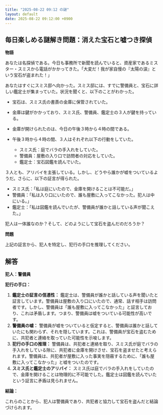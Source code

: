```yaml
---
title: "2025-08-22 09:12 の謎"
layout: default
date: 2025-08-22 09:12:00 +0900
---
```

## 毎日楽しめる謎解き問題：消えた宝石と嘘つき探偵

**物語**

あなたは名探偵である。今日も事務所で新聞を読んでいると、資産家であるミスター・スミスから電話がかかってきた。「大変だ！我が家自慢の『太陽の涙』という宝石が盗まれた！」

あなたはすぐにスミス邸へ向かった。スミス邸には、すでに警備員と、宝石に詳しい鑑定士が集まっていた。状況を聞くと、以下のことがわかった。

*   宝石は、スミス氏の書斎の金庫に保管されていた。
*   金庫は鍵がかかっており、スミス氏、警備員、鑑定士の３人が鍵を持っている。
*   金庫が開けられたのは、今日の午後３時から４時の間である。
*   午後３時から４時の間、３人はそれぞれ以下の行動をしていた。

    *   スミス氏：庭でバラの手入れをしていた。
    *   警備員：屋敷の入り口で訪問者の対応をしていた。
    *   鑑定士：宝石図鑑を読んでいた。

３人とも、アリバイを主張している。しかし、どうやら誰かが嘘をついているようだ。さらに、以下の証言が得られた。

*   スミス氏：「私は庭にいたので、金庫を開けることは不可能だ。」
*   警備員：「私は入り口にいたので、誰も屋敷に入ってこなかった。犯人は中にいる。」
*   鑑定士：「私は図鑑を読んでいたが、警備員が誰かと話している声が聞こえた。」

犯人は一体誰なのか？そして、どのようにして宝石を盗んだのだろうか？

**問題**

上記の証言から、犯人を特定し、犯行の手口を推理してください。

## 解答

**犯人：警備員**

**犯行の手口：**

1.  **鑑定士の証言の信憑性：** 鑑定士は、警備員が誰かと話している声を聞いたと証言しています。警備員は屋敷の入り口にいたので、通常、話す相手は訪問者です。しかし、警備員は「誰も屋敷に入ってこなかった」と証言しており、これは矛盾します。つまり、警備員は嘘をついている可能性が高いです。
2.  **警備員の嘘：** 警備員が嘘をついていると仮定すると、警備員は誰かと話していたにも関わらず、それを隠しています。これは、警備員が宝石を盗むために、共犯者と連絡を取っていた可能性を示唆します。
3.  **犯行の手口の推理：** 警備員は、共犯者と連絡を取り、スミス氏が庭でバラの手入れをしている隙に、共犯者に金庫を開けさせ、宝石を盗ませたと考えられます。警備員は、共犯者が屋敷に入った事実を隠蔽するために、「誰も屋敷に入ってこなかった」と嘘をついたのです。
4.  **スミス氏と鑑定士のアリバイ：** スミス氏は庭でバラの手入れをしていたので、金庫を開けることは物理的に不可能でした。鑑定士は図鑑を読んでいたという証言に矛盾は見られません。

**結論：**

これらのことから、犯人は警備員であり、共犯者と協力して宝石を盗んだと結論づけられます。
